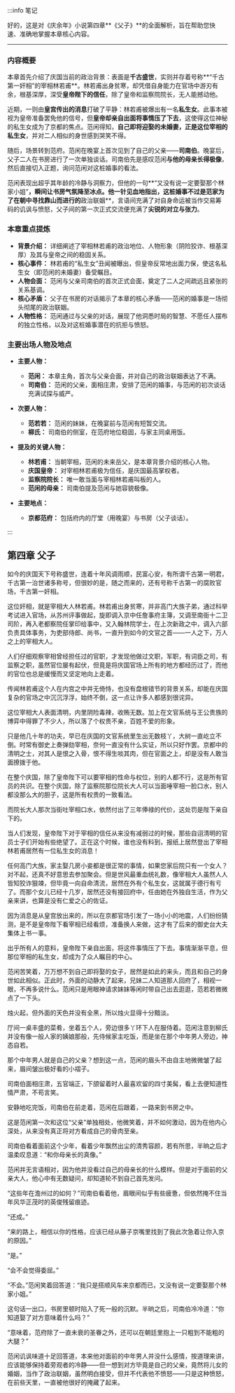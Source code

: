 :::info 笔记

好的，这是对《庆余年》小说第四章**《父子》**的全面解析，旨在帮助您快速、准确地掌握本章核心内容。

---

### 内容概要

本章首先介绍了庆国当前的政治背景：表面是**千古盛世**，实则并存着号称**“千古第一奸相”的宰相林若甫**。林若甫出身贫寒，却凭借自身能力在官场中游刃有余，根基深厚，深受**皇帝陛下的信任**，除了皇帝和监察院院长，无人能撼动他。

近期，一则由**皇宫传出的消息**打破了平静：林若甫被爆出有一名**私生女**。此事本被视为皇帝准备罢免他的信号，但**皇帝却亲自出面将事情压了下去**，这使得这位神秘的私生女成为了京都的焦点。范闲得知，**自己即将迎娶的未婚妻，正是这位宰相的私生女**，并对二人相似的身世感到哭笑不得。

随后，场景转到范府。范闲在晚宴上首次见到了自己的父亲——**司南伯**。晚宴后，父子二人在书房进行了一次单独谈话。司南伯先是感叹范闲**与他的母亲长得极像**，然后直接切入正题，询问范闲对这桩婚事的看法。

范闲表现出超乎其年龄的冷静与洞察力，但他的一句**“又没有说一定要娶那个林家小姐”**，瞬间让书房气氛降至冰点。他一针见血地指出，这桩婚事不过是范家为了在朝中寻找靠山而进行的**政治联姻**，言语间充满了对自身命运被当作交易筹码的讥讽与愤怒，父子间的第一次正式交流便充满了**尖锐的对立与张力**。

### 本章重点提炼

*   **背景介绍：** 详细阐述了宰相林若甫的政治地位、人物形象（阴险狡诈、根基深厚）及其与皇帝之间的稳固关系。
*   **核心事件：** 林若甫的“私生女”丑闻被曝出，但皇帝反常地出面力保，使这名私生女（即范闲的未婚妻）备受瞩目。
*   **人物会面：** 范闲与父亲司南伯的首次正式会面，奠定了二人之间疏远且紧张的关系基调。
*   **核心矛盾：** 父子在书房的对话揭示了本章的核心矛盾——范闲的婚事是一场彻头彻尾的政治联姻。
*   **人物性格：** 范闲通过与父亲的对话，展现了他洞悉时局的智慧、不愿任人摆布的独立性格，以及对这桩婚事潜在的抗拒与愤怒。

### 主要出场人物及地点

*   **主要人物：**
    *   **范闲：** 本章主角，首次与父亲会面，并对自己的政治联姻表达了不满。
    *   **司南伯：** 范闲的父亲，面相庄肃，安排了范闲的婚事，与范闲的初次谈话充满试探与威严。

*   **次要人物：**
    *   **范若若：** 范闲的妹妹，在晚宴前与范闲有短暂交流。
    *   **柳氏：** 司南伯的侧室，在范府地位稳固，与家主同桌用饭。

*   **提及的关键人物：**
    *   **林若甫：** 当朝宰相，范闲的未来岳父，是本章背景介绍的核心人物。
    *   **庆国皇帝：** 对宰相林若甫极为信任，是庆国最高掌权者。
    *   **监察院院长：** 唯一敢当面与宰相林若甫叫板的人。
    *   **范闲的母亲：** 司南伯提及范闲与她容貌极像。

*   **主要地点：**
    *   **京都范府：** 包括府内的厅堂（用晚宴）与书房（父子谈话）。

:::

## 第四章 **父子**

如今的庆国天下号称盛世，连着十年风调雨顺，民富心安，有所谓千古第一明君，千古第一治世诸多称号，但很妙的是，随之而来的，还有号称千古第一的腐败官场，千古第一奸相。

这位奸相，就是宰相大人林若甫。林若甫出身贫寒，并非高门大族子弟，通过科举考试进入官场，从苏州评事做起，旋即调入京中任詹事府主簿，又调至南衙十二卫司阶，再入老都察院任掌印给事中，又入翰林院学士，在上次新政之中，调入六部负责具体事务，为吏部侍郎、尚书，一直升到如今的文官之首——一人之下，万人之上的宰相大人。

人们仔细观察宰相曾经担任过的官职，才发现他做过文职，军职，有词臣之司，有监察之职，虽然官位屡有起伏，但竟是将庆国官场上所有的地方都经历过了，而他的官位也总是缓慢而又坚定地向上走着。

传闻林若甫这个人在内宫之中并无倚恃，也没有盘根错节的背景关系，却能在庆国复杂的官场之中沉沉浮浮，始终不倒，这一点让许多人都感到很诧异。

这位宰相大人表面清明，内里阴险毒辣，收贿无数。加上在文官系统与王公贵族的博弈中得罪了不少人，所以落了个权贵不亲，百姓不爱的形象。

只是他几十年的功夫，早已在庆国的文官系统里生出无数枝丫，大树一直屹立不倒。时常有御史上奏弹劾宰相，奈何一直没有什么实证，所以只好作罢。京都中的清明之士，对其人是恨之入骨，恨不得生啖其肉，但在官面之上，却是没有人敢当面撩拨于他。

在整个庆国，除了皇帝陛下可以要宰相的性命与权位，别的人都不行，这是所有官员的共识。在整个庆国，除了监察院那位院长大人可以当面唾宰相一脸口水，别人都没那么大的胆子，这是所有权贵的一致看法。

而院长大人那次当街吐宰相口水，依然付出了三年俸禄的代价，这处罚是陛下亲自下的。

当人们发现，皇帝陛下对于宰相的信任从来没有减弱过的时候，那些自诩清明的官员士子们开始有些绝望了。正在这个时候，谁也没有料到，报纸上居然登出了宰相林若甫居然有一位私生女的消息！

任何高门大族，家主娶几房小妾都是很正常的事情，如果您家后院只有一个女人？对不起，还真不好意思去参加聚会。但是世风最重血统礼数，像宰相大人虽然人人皆知狡诈狠竦，但毕竟一向自命清流，居然在外有个私生女，这就属于德行有亏了。而那个女儿已经十几岁，居然还没有接回府中，任由她在外独自生活，作为父亲来讲，也算是没有仁爱之心的佐证。

因为消息是从皇宫放出来的，所以在京都官场引发了一场小小的地震，人们纷纷猜测，是不是皇帝陛下看宰相已经看烦，准备换人来做，这才有了后来的御史台大夫集体上书一事。

出乎所有人的意料，皇帝陛下亲自出面，将这件事情压了下去。事情渐渐平息，但那位宰相的私生女，却成为了众人瞩目的中心。

范闲苦笑着，万万想不到自己即将娶的女子，居然是如此的来头，而且和自己的身世如此相似。正此时，外面的动静大了起来，兄妹二人知道那人回府了，相视一眼，不再多说什么。范闲只是用眼神请求妹妹等闲时带自己出去逛逛，范若若微微点了一下头。

烛火起，但外面的天色并没有全黑，所以烛火显得十分黯淡。

厅间一桌丰盛的菜肴，坐着五个人，旁边很多丫环下人在服侍着。范闲注意到柳氏并没有像一般人家的姨娘那般，先侍候家主吃饭，而是坐在那个中年男人旁边，神态自若。

那个中年男人就是自己的父亲？想到这一点，范闲的眉头不由自主地微微皱了起来，眉间皱出极好看的小褶子。

司南伯面相庄肃，五官端正，下颌留着时人最喜欢留的四寸美髯，看上去便知道性情严肃，不苟言笑。

安静地吃完饭，司南伯在前走着，范闲在后跟着，一路来到书房之中。

这是范闲第一次和这位“父亲”单独相处，他微笑着，并不如何激动，因为在他内心深处，从来没有真正将对方看成自己的骨肉至亲。

司南伯看着面前这个少年，看着少年飘然出尘的清秀容颜，若有所思，半晌之后才温柔叹息道：“和你母亲长的真像。”

范闲并无言语相对，因为他并没看过自己的母亲长的什么模样。但是对于面前的父亲大人，他心中有无数疑问，却知道轮不到自己首先发问。

“这些年在澹州过的如何？”司南伯看着他，眉眼间似乎有些疲惫，但依然掩不住当年风华正茂时的英俊残留痕迹。

“还成。”

“来的路上，相信以你的性格，应该已经从藤子京嘴里找到了我此次急着让你入京的原因。”

“是。”

“会不会觉得委屈。”

“不会。”范闲笑着回答道：“我只是搭顺风车来京都而已，又没有说一定要娶那个林家小姐。”

这句话一出口，书房里顿时陷入了死一般的沉默。半晌之后，司南伯冷冷道：“你知道娶了对方意味着什么吗？”

“意味着，范府除了一直未衰的圣眷之外，还可以在朝廷里抱上一只粗到不能粗的大腿？”

范闲讥讽味道十足回答道，本来他对面前的中年男人并没什么感情，按道理来讲，应该能够保持着旁观者的冷静——但一想到对方毕竟是自己的父亲，竟然将儿女的婚姻，当作了政治联姻，虽然明白接受，但并不代表他不愤怒——只是这种愤怒，在前些天里，一直被他很好的掩藏了起来。

